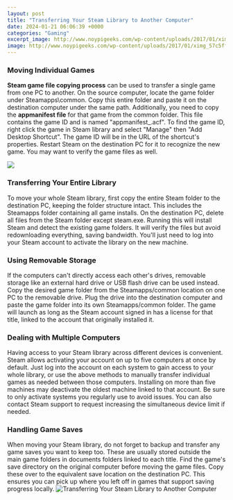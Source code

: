 ```yaml
---
layout: post
title: "Transferring Your Steam Library to Another Computer"
date: 2024-01-21 06:06:39 +0000
categories: "Gaming"
excerpt_image: http://www.noypigeeks.com/wp-content/uploads/2017/01/ximg_57c5ffe81ba25.png.pagespeed.gpjpjwpjjsrjrprwricpmd.ic_.Yqy4bH1LV2.png
image: http://www.noypigeeks.com/wp-content/uploads/2017/01/ximg_57c5ffe81ba25.png.pagespeed.gpjpjwpjjsrjrprwricpmd.ic_.Yqy4bH1LV2.png
---
```


### Moving Individual Games
<b>Steam game file copying process</b> can be used to transfer a single game from one PC to another. On the source computer, locate the game folder under Steamapps\common. Copy this entire folder and paste it on the destination computer under the same path. 
Additionally, you need to copy the <b>appmanifest file</b> for that game from the common folder. This file contains the game ID and is named "appmanifest_<gameid>.acf". To find the game ID, right click the game in Steam library and select "Manage" then "Add Desktop Shortcut". The game ID will be in the URL of the shortcut's properties. Restart Steam on the destination PC for it to recognize the new game. You may want to verify the game files as well.

![](https://www.partitionwizard.com/images/uploads/articles/2019/07/move-steam-games-to-another-drive/move-steam-games-to-another-drive-3.png)
### Transferring Your Entire Library 
To move your whole Steam library, first copy the entire Steam folder to the destination PC, keeping the folder structure intact. This includes the Steamapps folder containing all game installs. 
On the destination PC, delete all files from the Steam folder except steam.exe. Running this will install Steam and detect the existing game folders. It will verify the files but avoid redownloading everything, saving bandwidth. You'll just need to log into your Steam account to activate the library on the new machine.
### Using Removable Storage
If the computers can't directly access each other's drives, removable storage like an external hard drive or USB flash drive can be used instead. Copy the desired game folder from the Steamapps/common location on one PC to the removable drive. 
Plug the drive into the destination computer and paste the game folder into its own Steamapps/common folder. The game will launch as long as the Steam account signed in has a license for that title, linked to the account that originally installed it.
### Dealing with Multiple Computers 
Having access to your Steam library across different devices is convenient. Steam allows activating your account on up to five computers at once by default. Just log into the account on each system to gain access to your whole library, or use the above methods to manually transfer individual games as needed between those computers. 
Installing on more than five machines may deactivate the oldest machine linked to that account. Be sure to only activate systems you regularly use to avoid issues. You can also contact Steam support to request increasing the simultaneous device limit if needed.
### Handling Game Saves  
When moving your Steam library, do not forget to backup and transfer any game saves you want to keep too. These are usually stored outside the main game folders in documents folders linked to each title. 
Find the game's save directory on the original computer before moving the game files. Copy these over to the equivalent save location on the destination PC. This ensures you can pick up where you left off in games that support saving progress locally.
![Transferring Your Steam Library to Another Computer](http://www.noypigeeks.com/wp-content/uploads/2017/01/ximg_57c5ffe81ba25.png.pagespeed.gpjpjwpjjsrjrprwricpmd.ic_.Yqy4bH1LV2.png)